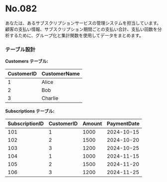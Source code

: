 # No.082

あなたは、あるサブスクリプションサービスの管理システムを担当しています。顧客の支払い情報、サブスクリプション期間ごとの支払い合計、支払い回数を分析するために、グループ化と集計関数を使用してデータをまとめます。

### テーブル設計

**Customers テーブル:**

| CustomerID | CustomerName |
|------------|--------------|
| 1          | Alice        |
| 2          | Bob          |
| 3          | Charlie      |

**Subscriptions テーブル:**

| SubscriptionID | CustomerID | Amount  | PaymentDate |
|----------------|------------|---------|-------------|
| 101            | 1          | 1000    | 2024-10-15  |
| 102            | 2          | 1500    | 2024-10-20  |
| 103            | 3          | 1200    | 2024-10-25  |
| 104            | 1          | 1000    | 2024-11-15  |
| 105            | 2          | 1500    | 2024-11-20  |
| 106            | 3          | 1200    | 2024-11-25  |
